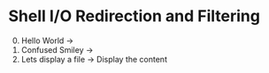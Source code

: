 # Shell I/O Redirection and Filtering
0. Hello World -> 
1. Confused Smiley ->
2. Lets display a file -> Display the content
